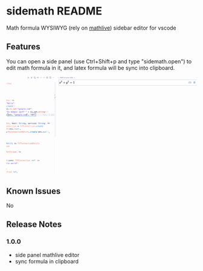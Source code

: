 # sidemath README

Math formula WYSIWYG (rely on [mathlive](https://mathlive.io/mathfield/)) sidebar editor for vscode

## Features

You can open a side panel (use Ctrl+Shift+p and type "sidemath.open") to edit math formula in it, and latex formula will be sync into clipboard.

![alt text](https://github.com/dannypsnl/sidemath/blob/main/image.png)

## Known Issues

No

## Release Notes

### 1.0.0

- side panel mathlive editor
- sync formula in clipboard

